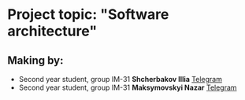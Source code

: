 # Project topic: "Software architecture"

## Making by:

- Second year student, group ІМ-31 **Shcherbakov Illia** [Telegram](https://t.me/Ilya_net)
- Second year student, group ІМ-31 **Maksymovskyi Nazar** [Telegram](https://t.me/gothicenemy)
